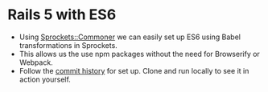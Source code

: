 # Rails 5 with ES6

- Using [Sprockets::Commoner](https://github.com/Shopify/sprockets-commoner) we can easily set up ES6 using Babel transformations in Sprockets.
- This allows us the use npm packages without the need for Browserify or Webpack.
- Follow the [commit history](https://github.com/tomsabin/rails-es6/commits/master) for set up. Clone and run locally to see it in action yourself.
